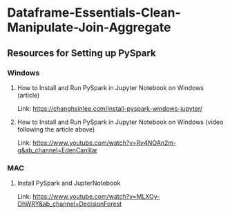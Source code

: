 # Dataframe-Essentials-Clean-Manipulate-Join-Aggregate

## Resources for Setting up PySpark

### Windows
  1. How to Install and Run PySpark in Jupyter Notebook on Windows (article) 
 
      Link: https://changhsinlee.com/install-pyspark-windows-jupyter/
  2. How to Install and Run PySpark in Jupyter Notebook on Windows (video following the article above)
  
      Link: https://www.youtube.com/watch?v=Rv4NOAn2m-g&ab_channel=EdenCanlilar
### MAC
  1. Install PySpark and JupterNotebook
  
      Link: https://www.youtube.com/watch?v=MLXOy-OhWRY&ab_channel=DecisionForest
